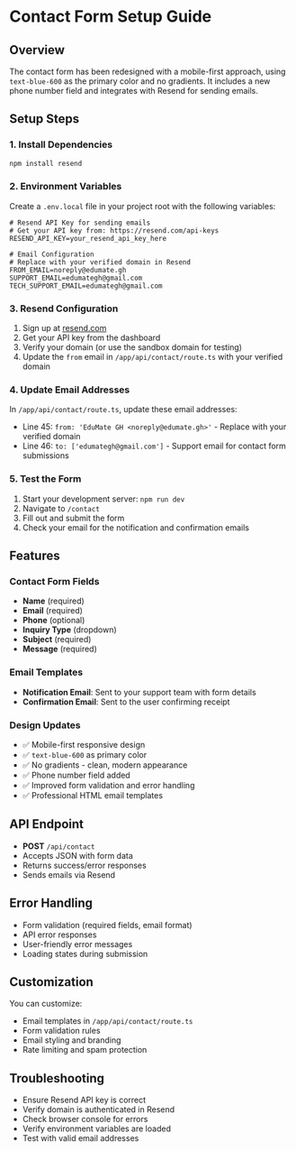 # Contact Form Setup Guide

## Overview
The contact form has been redesigned with a mobile-first approach, using `text-blue-600` as the primary color and no gradients. It includes a new phone number field and integrates with Resend for sending emails.

## Setup Steps

### 1. Install Dependencies
```bash
npm install resend
```

### 2. Environment Variables
Create a `.env.local` file in your project root with the following variables:

```env
# Resend API Key for sending emails
# Get your API key from: https://resend.com/api-keys
RESEND_API_KEY=your_resend_api_key_here

# Email Configuration
# Replace with your verified domain in Resend
FROM_EMAIL=noreply@edumate.gh
SUPPORT_EMAIL=edumategh@gmail.com
TECH_SUPPORT_EMAIL=edumategh@gmail.com
```

### 3. Resend Configuration
1. Sign up at [resend.com](https://resend.com)
2. Get your API key from the dashboard
3. Verify your domain (or use the sandbox domain for testing)
4. Update the `from` email in `/app/api/contact/route.ts` with your verified domain

### 4. Update Email Addresses
In `/app/api/contact/route.ts`, update these email addresses:
- Line 45: `from: 'EduMate GH <noreply@edumate.gh>'` - Replace with your verified domain
- Line 46: `to: ['edumategh@gmail.com']` - Support email for contact form submissions

### 5. Test the Form
1. Start your development server: `npm run dev`
2. Navigate to `/contact`
3. Fill out and submit the form
4. Check your email for the notification and confirmation emails

## Features

### Contact Form Fields
- **Name** (required)
- **Email** (required)
- **Phone** (optional)
- **Inquiry Type** (dropdown)
- **Subject** (required)
- **Message** (required)

### Email Templates
- **Notification Email**: Sent to your support team with form details
- **Confirmation Email**: Sent to the user confirming receipt

### Design Updates
- ✅ Mobile-first responsive design
- ✅ `text-blue-600` as primary color
- ✅ No gradients - clean, modern appearance
- ✅ Phone number field added
- ✅ Improved form validation and error handling
- ✅ Professional HTML email templates

## API Endpoint
- **POST** `/api/contact`
- Accepts JSON with form data
- Returns success/error responses
- Sends emails via Resend

## Error Handling
- Form validation (required fields, email format)
- API error responses
- User-friendly error messages
- Loading states during submission

## Customization
You can customize:
- Email templates in `/app/api/contact/route.ts`
- Form validation rules
- Email styling and branding
- Rate limiting and spam protection

## Troubleshooting
- Ensure Resend API key is correct
- Verify domain is authenticated in Resend
- Check browser console for errors
- Verify environment variables are loaded
- Test with valid email addresses
